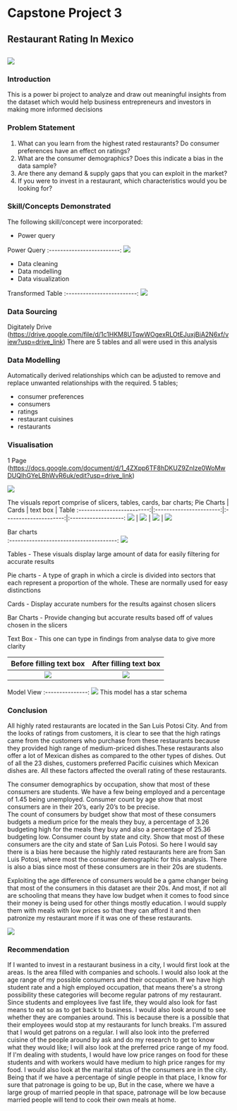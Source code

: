 # Capstone Project 3

## Restaurant Rating In Mexico

![](digitaley_drive.jpg)
---

### Introduction

This is a power bi project to analyze and draw out meaningful insights from the dataset which would help business entrepreneurs and investors in making more informed decisions

### Problem Statement

1. What can you learn from the highest rated restaurants? Do consumer preferences have an effect on ratings?
2. What are the consumer demographics? Does this indicate a bias in the data sample?
3. Are there any demand & supply gaps that you can exploit in the market?
4. If you were to invest in a restaurant, which characteristics would you be looking for?


### Skill/Concepts Demonstrated

The following skill/concept were incorporated:
- Power query

 Power Query
:-------------------------:
![](Power_query.png)
  
- Data cleaning
- Data modelling
- Data visualization

Transformed Table
:-------------------------:
![](transformed.png)

### Data Sourcing

Digitately Drive (https://drive.google.com/file/d/1c1HKM8UTqwWOgexRLOtEJuxjBiA2N6xf/view?usp=drive_link) There are 5 tables and all were used in this analysis

### Data Modelling

Automatically derived relationships which can be adjusted to remove and replace unwanted relationships with the required. 5 tables;
- consumer preferences
- consumers
- ratings
- restaurant cuisines
- restaurants


### Visualisation

1 Page
   (https://docs.google.com/document/d/1_4ZXpp6TF8hDKUZ9ZnIze0WoMwDUQIhGYeLBhWvR6uk/edit?usp=drive_link)

![](v.png)

The visuals report comprise of slicers, tables, cards, bar charts;
Pie Charts                 |    Cards                |   text box            |   Table
:-------------------------:|:-----------------------:|:---------------------:|:-------------------:
 ![](pie_chart.png)        | ![](cards.png)          | ![](text_box.png)     | ![](table.png)

Bar charts            
:--------------------------------------:
![](bar_chart.png)

Tables - 
These visuals display large amount of data for easily filtering for accurate results 

Pie charts -
A type of graph in which a circle is divided into sectors that each represent a proportion of the whole. These are normally used for easy distinctions

Cards - 
Display accurate numbers for the results against chosen slicers

Bar Charts - 
Provide changing but accurate results based off of values chosen in the slicers   

Text Box -
This one can type in findings from analyse data to give more clarity

Before filling text box| After filling text box
:---------------------:|:----------------------:
![](v1.png)            |  ![](text_box2.png)

Model View
:---------------:
![](model.png)
This model has a star schema

 ### Conclusion 

All highly rated restaurants are located in the San Luis Potosi City. And from the looks of ratings from customers, it is clear to see that the high ratings came from the customers who purchase from these restaurants because they provided high range of medium-priced dishes.These restaurants also offer a lot of Mexican dishes as compared to the other types of dishes. Out of all the 23 dishes, customers preferred Pacific cuisines which Mexican dishes are. All these factors affected the overall rating of these restaurants.

The consumer demographics by occupation, show that most of these consumers are students. We have a few being employed and a percentage of 1.45 being unemployed.
Consumer count by age show that most consumers are in their 20’s, early 20’s to be precise.  
The count of consumers by budget show that most of these consumers budgets a medium price for the meals they buy, a percentage of 3.26 budgeting high for the meals they buy and also a percentage of 25.36 budgeting low. 
Consumer count by state and city. Show that most of these consumers are the city and state of San Luis Potosi. So here I would say there is a bias here because the highly rated restaurants here are from San Luis Potosi, where most the consumer demographic for this analysis. There is also a bias since most of these consumers are in their 20s are students. 

Exploiting the age difference of consumers would be a game changer being that most of the consumers in this dataset are their 20s. And most, if not all are schooling that means they have low budget when it comes to food since their money is being used for other things mostly education. I would supply them with meals with low prices so that they can afford it and then patronize my restaurant more if it was one of these restaurants. 

![](question_3.png)

 ###  Recommendation

If I wanted to invest in a restaurant business in a city, I would first look at the areas. Is the area filled with companies and schools. I would also look at the age range of my possible consumers and their occupation. If we have high student rate and a high employed occupation, that means there's a strong possibility these categories will become regular patrons of my restaurant. Since students and employees live fast life, they would also look for fast means to eat so as to get back to business. I would also look around to see whether they are companies around. This is because there is a possible that their employees would stop at my restaurants for lunch breaks. I'm assured that I would get patrons on a regular. I will also look into the preferred cuisine of the people around by ask and do my research to get to know what they would like; I will also look at the preferred price range of my food. If I'm dealing with students, I would have low price ranges on food for these students and with workers would have medium to high price ranges for my food. I would also look at the marital status of the consumers are in the city. Being that if we have a percentage of single people in that place, I know for sure that patronage is going to be up, But in the case, where we have a large group of married people in that space, patronage will be low because married people will tend to cook their own meals at home. 
